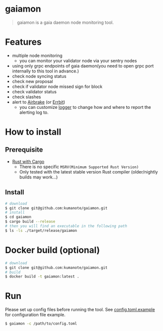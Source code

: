 # gaiamon

> gaiamon is a gaia daemon node monitoring tool.

# Features

- multiple node monitoring
  - you can monitor your validator node via your sentry nodes
- using only grpc endpoints of gaia daemon(you need to open grpc port internally to this tool in advance.) 
- check node syncing status
- check new proposal
- check if validator node missed sign for block
- check validator status
- check slashes
- alert to [Airbrake](https://airbrake.io/) (or [Errbit](https://github.com/errbit/errbit))
  - you can customize [logger](https://github.com/kumanote/logger-rs) to change how and where to report the alerting log to.

# How to install

## Prerequisite

- [Rust with Cargo](http://rust-lang.org)
  - There is no specific `MSRV(Minimum Supported Rust Version)` 
  - Only tested with the latest stable version Rust compiler (older/nightly builds may work...)

## Install

```bash
# download
$ git clone git@github.com:kumanote/gaiamon.git
# install
$ cd gaiamon
$ cargo build --release
# then you will find an executable in the following path
$ ls -ls ./target/release/gaiamon
```

# Docker build (optional)

```bash
# download
$ git clone git@github.com:kumanote/gaiamon.git
# build
$ docker build -t gaiamon:latest .
```

# Run

Please set up config files before running the tool.
See [config.toml.example](config.toml.example) for configuration file example.

```bash
$ gaiamon -c /path/to/config.toml
```
